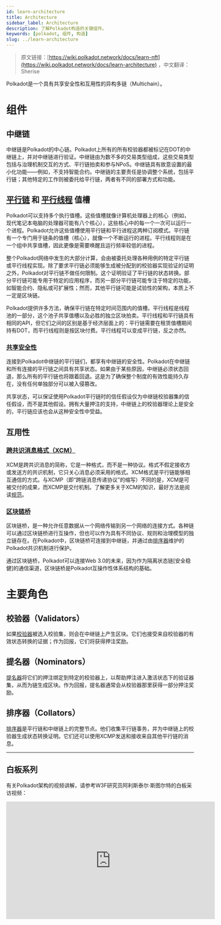 ```yaml
---
id: learn-architecture
title: Architecture
sidebar_label: Architecture
description: 了解Polkadot构造的关键组件。
keywords: [polkadot, 组件, 构造]
slug: ../learn-architecture
---
```

> 
> 原文链接：[https://wiki.polkadot.network/docs/learn-nft](https://wiki.polkadot.network/docs/learn-architecture) ，中文翻译：Sherise
> 
Polkadot是一个具有共享安全性和互用性的异构多链（Multichain）。

# 组件

## 中继链

中继链是Polkadot的中心链。Polkadot上所有的所有校验器都被标记在DOT的中继链上，并对中继链进行验证。中继链由为数不多的交易类型组成，这些交易类型包括与治理机制交互的方式、平行链拍卖和参与NPoS。中继链具有故意设置的最小化功能——例如，不支持智能合约。中继链的主要责任是协调整个系统，包括平行链；其他特定的工作则被委托给平行链，两者有不同的部署方式和功能。

## [平行链](learn-parachains.md) 和 [平行线程](learn-parathreads.md) 值槽

Polkadot可以支持多个执行值槽。这些值槽就像计算机处理器上的核心（例如，现代笔记本电脑的处理器可能有八个核心），这些核心中的每一个一次可以运行一个进程。Polkadot允许这些值槽使用平行链和平行进程这两种订阅模式。平行链有一个专门用于链条的值槽（核心），就像一个不断运行的进程。平行线程则是在一个组中共享值槽，因此更像是需要唤醒且运行频率较低的进程。

整个Polkadot网络中发生的大部分计算，会由被委托处理各种用例的特定平行链或平行线程实现。除了要求平行链必须能够生成被分配到的校验器实现验证的证明之外，Polkadot对平行链不做任何限制。这个证明验证了平行链的状态转换。部分平行链可能专用于特定的应用程序，而另一部分平行链可能专注于特定的功能，如智能合约、隐私或可扩展性；然而，其他平行链可能是试验性的架构，本质上不一定是区块链。

Polkadot提供许多方法，确保平行链在特定时间范围内的值槽。平行线程是线程池的一部分，这个池子共享值槽以及必胜的独立区块拍卖。平行线程和平行链具有相同的API，但它们之间的区别是基于经济层面上的：平行链需要在租赁值槽期间持有DOT，而平行线程则是按区块付费。平行线程可以变成平行链，反之亦然。

### [共享安全性](learn-security.md)

连接到Polkadot中继链的平行链们，都享有中继链的安全性。Polkadot在中继链和所有连接的平行链之间具有共享状态。如果由于某些原因，中继链必须状态回退，那么所有的平行链也将跟着回退。这是为了确保整个制度的有效性能持久存在，没有任何单独部分可以被入侵篡改。

共享状态，可以保证使用Polkadot平行链时的信任假设仅为中继链校验器集的信任假设，而不是其他假设。拥有大量押注的支持，中继链上的校验器理论上是安全的，平行链应该也会从这种安全性中受益。

## 互用性

### [跨共识消息格式（XCM）](learn-crosschain)

XCM是跨共识消息的简称，它是一种格式，而不是一种协议。格式不假定接收方或发送方的共识机制，它只关心消息必须采用的格式。XCM格式是平行链能够相互通信的方式。与XCMP（即“跨链消息传递协议”的缩写）不同的是，XCM是可被交付的成果，而XCMP是交付机制。了解更多关于XCM的知识，最好方法是阅读[规范](https://github.com/paritytech/xcm-format)。

### [区块链桥](learn-bridges.md)

区块链桥，是一种允许任意数据从一个网络传输到另一个网络的连接方式。各种链可以通过区块链桥进行互操作，但也可以作为具有不同协议、规则和治理模型的独立链存在。在Polkadot中，区块链桥可连接到中继链，并通过由[排序器](#collators)维护的Polkadot共识机制进行保护。

通过区块链桥，Polkadot可以连接Web 3.0的未来，因为作为隔离状态链[安全稳健]的通信渠道，区块链桥是Polkadot互操作性体系结构的基础。

# 主要角色

## 校验器（Validators）

如果[校验器](../general/glossary.md#validator)被选入校验集，则会在中继链上产生区块。它们也接受来自校验器的有效状态转换的证据；作为回报，它们将获得押注奖励。

## 提名器（Nominators）

[提名器](../general/glossary.md#nominator)将它们的押注绑定到特定的校验器上，以帮助押注进入激活状态下的验证器集，从而为链生成区块。作为回报，提名器通常会从校验器那里获得一部分押注奖励。

## 排序器（Collators）

[排序器](../general/glossary.md#collator)是平行链和中继链上的完整节点。他们收集平行链事务，并为中继链上的校验器生成状态转换证明。它们还可以使用XCMP发送和接收来自其他平行链的消息。

---

## 白板系列

有关Polkadot架构的视频讲解，请参考W3F研究员阿利斯泰尔·斯图尔特的白板采访视频：

<iframe width="560" height="315" src="https://www.youtube.com/embed/xBfC6uTjvbM" frameBorder="0" allow="accelerometer; autoplay; encrypted-media; gyroscope; picture-in-picture" allowFullScreen></iframe>
